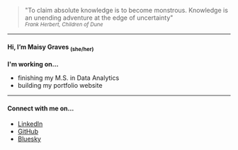 >"To claim absolute knowledge is to become monstrous. Knowledge is an unending adventure at the edge of uncertainty"
</br><sub>*Frank Herbert, Children of Dune*</sub>

---

#### Hi, I’m Maisy Graves <sub>(she/her)</sub>

**I'm working on...**  
- finishing my M.S. in Data Analytics
- building my portfolio website
  
---

#### Connect with me on...
- [LinkedIn](www.linkedin.com/in/maigraves)
- [GitHub](https://github.com/maisygraves)
- [Bluesky](https://bsky.app/profile/nuptia4.bsky.social)

